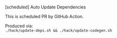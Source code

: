 [scheduled] Auto Update Dependencies  

This is scheduled PR by GitHub Action.  

Produced via:  
`./hack/update-deps.sh && ./hack/update-codegen.sh`  